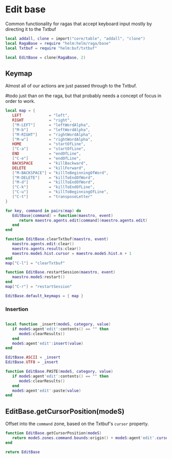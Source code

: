 # Edit base

Common functionality for ragas that accept keyboard input mostly by
directing it to the Txtbuf

```lua
local addall, clone = import("core/table", "addall", "clone")
local RagaBase = require "helm:helm/raga/base"
local Txtbuf = require "helm:buf/txtbuf"
```

```lua
local EditBase = clone(RagaBase, 2)
```


## Keymap

Almost all of our actions are just passed through to the Txtbuf\.

\#todo
just than on the raga, but that probably needs a concept of focus in order to
work\.

```lua
local map = {
   LEFT            = "left",
   RIGHT           = "right",
   ["M-LEFT"]      = "leftWordAlpha",
   ["M-b"]         = "leftWordAlpha",
   ["M-RIGHT"]     = "rightWordAlpha",
   ["M-w"]         = "rightWordAlpha",
   HOME            = "startOfLine",
   ["C-a"]         = "startOfLine",
   END             = "endOfLine",
   ["C-e"]         = "endOfLine",
   BACKSPACE       = "killBackward",
   DELETE          = "killForward",
   ["M-BACKSPACE"] = "killToBeginningOfWord",
   ["M-DELETE"]    = "killToEndOfWord",
   ["M-d"]         = "killToEndOfWord",
   ["C-k"]         = "killToEndOfLine",
   ["C-u"]         = "killToBeginningOfLine",
   ["C-t"]         = "transposeLetter"
}

for key, command in pairs(map) do
   EditBase[command] = function(maestro, event)
      return maestro.agents.edit[command](maestro.agents.edit)
   end
end

function EditBase.clearTxtbuf(maestro, event)
   maestro.agents.edit:clear()
   maestro.agents.results:clear()
   maestro.modeS.hist.cursor = maestro.modeS.hist.n + 1
end
map["C-l"] = "clearTxtbuf"

function EditBase.restartSession(maestro, event)
   maestro.modeS:restart()
end
map["C-r"] = "restartSession"

EditBase.default_keymaps = { map }
```


### Insertion

```lua

local function _insert(modeS, category, value)
   if modeS:agent'edit':contents() == "" then
      modeS:clearResults()
   end
   modeS:agent'edit':insert(value)
end

EditBase.ASCII = _insert
EditBase.UTF8 = _insert

function EditBase.PASTE(modeS, category, value)
   if modeS:agent'edit':contents() == "" then
      modeS:clearResults()
   end
   modeS:agent'edit':paste(value)
end

```


## EditBase\.getCursorPosition\(modeS\)

Offset into the `command` zone, based on the Txtbuf's `cursor` property\.

```lua
function EditBase.getCursorPosition(modeS)
   return modeS.zones.command.bounds:origin() + modeS:agent'edit'.cursor - 1
end
```


```lua
return EditBase
```